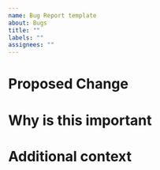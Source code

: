 ```yaml
---
name: Bug Report template
about: Bugs
title: ""
labels: ""
assignees: ""
---
```


# Proposed Change

# Why is this important

# Additional context
